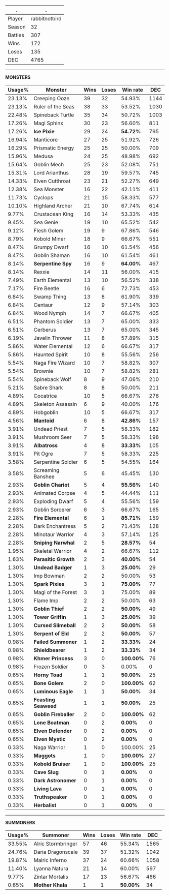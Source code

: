 .|.
|-|-
Player|rabbitnotbird
Season|32
Battles|307
Wins|172
Loses|135
DEC|4765

---
**MONSTERS**

Usage%|Monster|Wins|Loses|Win rate|DEC|
-|-|-|-|-|-|
23.13%|Creeping Ooze|39|32|54.93%|1144|
23.13%|Ruler of the Seas|38|33|53.52%|1030|
22.48%|Spineback Turtle|35|34|50.72%|1003|
17.26%|Magi Sphinx|30|23|56.60%|811|
17.26%|**Ice Pixie**|29|24|**54.72%**|795|
16.94%|Manticore|27|25|51.92%|726|
16.29%|Prismatic Energy|25|25|50.00%|709|
15.96%|Medusa|24|25|48.98%|692|
15.64%|Goblin Mech|25|23|52.08%|751|
15.31%|Lord Arianthus|28|19|59.57%|745|
14.33%|Elven Cutthroat|23|21|52.27%|649|
12.38%|Sea Monster|16|22|42.11%|411|
11.73%|Cyclops|21|15|58.33%|577|
10.10%|Highland Archer|21|10|67.74%|614|
9.77%|Crustacean King|16|14|53.33%|435|
9.45%|Sea Genie|19|10|65.52%|542|
9.12%|Flesh Golem|19|9|67.86%|546|
8.79%|Kobold Miner|18|9|66.67%|551|
8.47%|Grumpy Dwarf|16|10|61.54%|456|
8.47%|Goblin Shaman|16|10|61.54%|461|
8.14%|**Serpentine Spy**|16|9|**64.00%**|467|
8.14%|Rexxie|14|11|56.00%|415|
7.49%|Earth Elemental|13|10|56.52%|338|
7.17%|Fire Beetle|16|6|72.73%|453|
6.84%|Swamp Thing|13|8|61.90%|339|
6.84%|Centaur|12|9|57.14%|303|
6.84%|Wood Nymph|14|7|66.67%|405|
6.51%|Phantom Soldier|13|7|65.00%|333|
6.51%|Cerberus|13|7|65.00%|345|
6.19%|Javelin Thrower|11|8|57.89%|315|
5.86%|Water Elemental|12|6|66.67%|317|
5.86%|Haunted Spirit|10|8|55.56%|256|
5.54%|Naga Fire Wizard|10|7|58.82%|307|
5.54%|Brownie|10|7|58.82%|281|
5.54%|Spineback Wolf|8|9|47.06%|210|
5.21%|Sabre Shark|8|8|50.00%|211|
4.89%|Cocatrice|10|5|66.67%|276|
4.89%|Skeleton Assassin|6|9|40.00%|176|
4.89%|Hobgoblin|10|5|66.67%|317|
4.56%|**Mantoid**|6|8|**42.86%**|157|
3.91%|Undead Priest|7|5|58.33%|182|
3.91%|Mushroom Seer|7|5|58.33%|198|
3.91%|**Albatross**|4|8|**33.33%**|105|
3.91%|Pit Ogre|7|5|58.33%|225|
3.58%|Serpentine Soldier|6|5|54.55%|164|
3.58%|Screaming Banshee|5|6|45.45%|130|
2.93%|**Goblin Chariot**|5|4|**55.56%**|140|
2.93%|Animated Corpse|4|5|44.44%|111|
2.93%|Exploding Dwarf|5|4|55.56%|159|
2.93%|Goblin Sorcerer|6|3|66.67%|165|
2.28%|**Fire Elemental**|6|1|**85.71%**|159|
2.28%|Dark Enchantress|5|2|71.43%|128|
2.28%|Minotaur Warrior|4|3|57.14%|125|
2.28%|**Sniping Narwhal**|2|5|**28.57%**|54|
1.95%|Skeletal Warrior|4|2|66.67%|112|
1.63%|**Parasitic Growth**|2|3|**40.00%**|54|
1.30%|**Undead Badger**|1|3|**25.00%**|29|
1.30%|Imp Bowman|2|2|50.00%|53|
1.30%|**Spark Pixies**|3|1|**75.00%**|77|
1.30%|Magi of the Forest|3|1|75.00%|89|
1.30%|Flame Imp|2|2|50.00%|63|
1.30%|**Goblin Thief**|2|2|**50.00%**|49|
1.30%|**Tower Griffin**|1|3|**25.00%**|39|
1.30%|**Cursed Slimeball**|2|2|**50.00%**|58|
1.30%|**Serpent of Eld**|2|2|**50.00%**|57|
0.98%|**Failed Summoner**|1|2|**33.33%**|24|
0.98%|**Shieldbearer**|1|2|**33.33%**|34|
0.98%|**Khmer Princess**|3|0|**100.00%**|76|
0.98%|Frozen Soldier|0|3|0.00%|0|
0.65%|**Horny Toad**|1|1|**50.00%**|25|
0.65%|**Bone Golem**|2|0|**100.00%**|62|
0.65%|**Luminous Eagle**|1|1|**50.00%**|34|
0.65%|**Feasting Seaweed**|1|1|**50.00%**|25|
0.65%|**Goblin Fireballer**|2|0|**100.00%**|62|
0.65%|**Lone Boatman**|0|2|**0.00%**|0|
0.65%|**Elven Defender**|0|2|**0.00%**|0|
0.65%|**Elven Mystic**|0|2|**0.00%**|0|
0.33%|Naga Warrior|1|0|100.00%|25|
0.33%|**Maggots**|1|0|**100.00%**|27|
0.33%|**Kobold Bruiser**|1|0|**100.00%**|25|
0.33%|**Cave Slug**|0|1|**0.00%**|0|
0.33%|**Dark Astronomer**|0|1|**0.00%**|0|
0.33%|**Living Lava**|0|1|**0.00%**|0|
0.33%|**Truthspeaker**|0|1|**0.00%**|0|
0.33%|**Herbalist**|0|1|**0.00%**|0|

---
**SUMMONERS**

Usage%|Summoner|Wins|Loses|Win rate|DEC|
-|-|-|-|-|-|
33.55%|Alric Stormbringer|57|46|55.34%|1565|
24.76%|Daria Dragonscale|39|37|51.32%|1042|
19.87%|Malric Inferno|37|24|60.66%|1058|
11.40%|Lyanna Natura|21|14|60.00%|597|
9.77%|Zintar Mortalis|17|13|56.67%|466|
0.65%|**Mother Khala**|1|1|**50.00%**|34|

